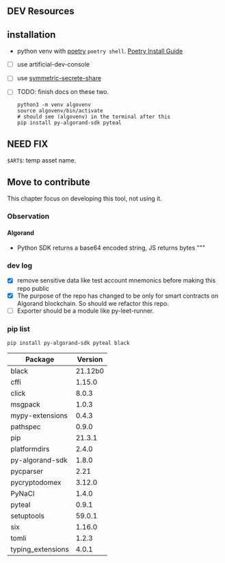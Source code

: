 ## DEV Resources

## installation

- python venv with [poetry](https://python-poetry.org/) `poetry shell`. [Poetry Install Guide](https://python-poetry.org/docs/master/#installing-with-the-official-installer)
- [ ] use artificial-dev-console
- [ ] use [symmetric-secrete-share](https://github.com/PabloLION/symmetric-secrete-share)
- [ ] TODO: finish docs on these two.

  ```shellscript
  python3 -m venv algovenv
  source algovenv/bin/activate
  # should see (algovenv) in the terminal after this
  pip install py-algorand-sdk pyteal
  ```

## NEED FIX

`$ART$`: temp asset name.

## Move to contribute

This chapter focus on developing this tool, not using it.

### Observation

#### Algorand

- Python SDK returns a base64 encoded string, JS returns bytes """

### dev log

- [x] remove sensitive data like test account mnemonics before making this repo public
- [x] The purpose of the repo has changed to be only for smart contracts on Algorand blockchain. So should we refactor this repo.
- [ ] Exporter should be a module like py-leet-runner.

### pip list

`pip install py-algorand-sdk pyteal black`

| Package           | Version |
| ----------------- | ------- |
| black             | 21.12b0 |
| cffi              | 1.15.0  |
| click             | 8.0.3   |
| msgpack           | 1.0.3   |
| mypy-extensions   | 0.4.3   |
| pathspec          | 0.9.0   |
| pip               | 21.3.1  |
| platformdirs      | 2.4.0   |
| py-algorand-sdk   | 1.8.0   |
| pycparser         | 2.21    |
| pycryptodomex     | 3.12.0  |
| PyNaCl            | 1.4.0   |
| pyteal            | 0.9.1   |
| setuptools        | 59.0.1  |
| six               | 1.16.0  |
| tomli             | 1.2.3   |
| typing_extensions | 4.0.1   |
